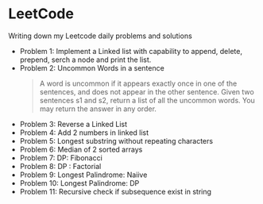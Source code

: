 # LeetCode

Writing down my Leetcode daily problems and solutions

- Problem 1: Implement a Linked list with capability to append, delete, prepend, serch a node and print the list.
- Problem 2: Uncommon Words in a sentence
    > A word is uncommon if it appears exactly once in one of the sentences, and does not appear in the other sentence.
    > Given two sentences s1 and s2, return a list of all the uncommon words. You may return the answer in any order.
- Problem 3: Reverse a Linked List
- Problem 4: Add 2 numbers in linked list
- Problem 5: Longest substring without repeating characters
- Problem 6: Median of 2 sorted arrays
- Problem 7: DP: Fibonacci
- Problem 8: DP : Factorial
- Problem 9: Longest Palindrome: Naiive
- Problem 10: Longest Palindrome: DP
- Problem 11: Recursive check if subsequence exist in string